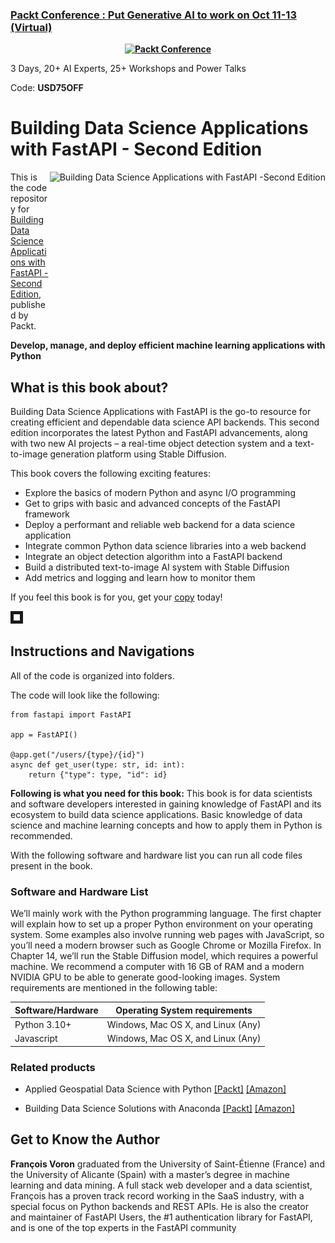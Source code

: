 
### [Packt Conference : Put Generative AI to work on Oct 11-13 (Virtual)](https://packt.link/JGIEY)

<b><p align='center'>[![Packt Conference](https://hub.packtpub.com/wp-content/uploads/2023/08/put-generative-ai-to-work-packt.png)](https://packt.link/JGIEY)</p></b> 
3 Days, 20+ AI Experts, 25+ Workshops and Power Talks 

Code: <b>USD75OFF</b>

# Building Data Science Applications with FastAPI - Second Edition

<a href="https://www.packtpub.com/product/building-data-science-applications-with-fastapi-second-edition/9781837632749?utm_source=github&utm_medium=repository&utm_campaign=9781837632749"><img src="https://content.packt.com/B19528/cover_image_small.jpg" alt="Building Data Science Applications with FastAPI -Second Edition" height="256px" align="right"></a>

This is the code repository for [Building Data Science Applications with FastAPI -Second Edition](https://www.packtpub.com/product/building-data-science-applications-with-fastapi-second-edition/9781837632749?utm_source=github&utm_medium=repository&utm_campaign=9781837632749), published by Packt.

**Develop, manage, and deploy efficient machine learning applications with Python**

## What is this book about?
Building Data Science Applications with FastAPI is the go-to resource for creating efficient and dependable data science API backends. This second edition incorporates the latest Python and FastAPI advancements, along with two new AI projects – a real-time object detection system and a text-to-image generation platform using Stable Diffusion.

This book covers the following exciting features: 
* Explore the basics of modern Python and async I/O programming
* Get to grips with basic and advanced concepts of the FastAPI framework
* Deploy a performant and reliable web backend for a data science application
* Integrate common Python data science libraries into a web backend
* Integrate an object detection algorithm into a FastAPI backend
* Build a distributed text-to-image AI system with Stable Diffusion
* Add metrics and logging and learn how to monitor them

If you feel this book is for you, get your [copy](https://www.amazon.com/dp/B0C9D1QYVX) today!

<a href="https://www.packtpub.com/?utm_source=github&utm_medium=banner&utm_campaign=GitHubBanner"><img src="https://raw.githubusercontent.com/PacktPublishing/GitHub/master/GitHub.png" 
alt="https://www.packtpub.com/" border="5" /></a>


## Instructions and Navigations
All of the code is organized into folders.

The code will look like the following:
```
from fastapi import FastAPI

app = FastAPI()

@app.get("/users/{type}/{id}")
async def get_user(type: str, id: int):
    return {"type": type, "id": id}
```


**Following is what you need for this book:**
This book is for data scientists and software developers interested in gaining knowledge of FastAPI and its ecosystem to build data science applications. 
Basic knowledge of data science and machine learning concepts and how to apply them in Python is recommended.	

With the following software and hardware list you can run all code files present in the book.


### Software and Hardware List

We’ll mainly work with the Python programming language. The first chapter will explain
how to set up a proper Python environment on your operating system. Some examples also involve
running web pages with JavaScript, so you’ll need a modern browser such as Google Chrome or
Mozilla Firefox.
In Chapter 14, we’ll run the Stable Diffusion model, which requires a powerful machine. We recommend
a computer with 16 GB of RAM and a modern NVIDIA GPU to be able to generate good-looking images.
System requirements are mentioned in the following table:

| Software/Hardware                       | Operating System requirements      |
| ------------------------------------    | -----------------------------------|
| Python 3.10+                            | Windows, Mac OS X, and Linux (Any) |                                                            
| Javascript                              | Windows, Mac OS X, and Linux (Any) |


### Related products <Other books you may enjoy>
* Applied Geospatial Data Science with Python [[Packt]](https://www.packtpub.com/product/applied-geospatial-data-science-with-python/9781803238128) [[Amazon]](https://www.amazon.com/dp/B0BJ7GPXMG)

* Building Data Science Solutions with Anaconda [[Packt]](https://www.packtpub.com/product/building-data-science-solutions-with-anaconda/9781800568785) [[Amazon]](https://www.amazon.com/dp/B09X26411W)

## Get to Know the Author
**François Voron**
graduated from the University of Saint-Étienne (France) and the University of Alicante
(Spain) with a master’s degree in machine learning and data mining. A full stack web developer and
a data scientist, François has a proven track record working in the SaaS industry, with a special focus
on Python backends and REST APIs. He is also the creator and maintainer of FastAPI Users, the #1
authentication library for FastAPI, and is one of the top experts in the FastAPI community
